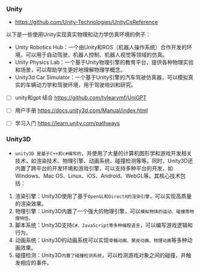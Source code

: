 ### Unity
* https://github.com/Unity-Technologies/UnityCsReference

以下是一些使用Unity实现真实物理和动力学仿真环境的例子：
* Unity Robotics Hub：一个由Unity和ROS（机器人操作系统）合作开发的环境，可以用于自动驾驶、机器人控制、机器人视觉等领域的仿真。
* Unity Physics Lab：一个基于Unity物理引擎的教育平台，提供各种物理实验和场景，可以帮助学生更好地理解物理学概念。
* Unity3d Car Simulator：一个基于Unity引擎的汽车驾驶仿真器，可以模拟真实的车辆动力学和驾驶环境，用于驾驶培训和研究。

* [ ] unity和gpt 结合 https://github.com/tylearymf/UniGPT

* [ ] 用户手册 https://docs.unity3d.com/Manual/index.html
* [ ] 学习入门 https://learn.unity.com/pathways

### Unity3D
* `unity3D 是基于C++和c#编写的`，并使用了大量的计算机图形学和游戏开发相关技术，如渲染技术、物理引擎、动画系统、碰撞检测等等。同时，Unity3D还内置了跨平台的开发环境和游戏引擎，可以支持多种平台的开发，如Windows、Mac OS、Linux、iOS、Android、WebGL等。其核心技术包括：

1. 渲染引擎：Unity3D使用了基于`OpenGL和DirectX的渲染引擎`，可以实现高质量的渲染效果。
2. 物理引擎：Unity3D内置了一个强大的物理引擎，可以`模拟物体的运动、碰撞等物理特性。`
3. 脚本系统：Unity3D支持`C#、JavaScript等多种编程语言`，可以编写游戏逻辑和行为。
4. 动画系统：Unity3D的动画系统可以实现`骨骼动画、蒙皮动画、物理动画`等多种动画效果。
5. 碰撞检测：Unity3D`内置了碰撞检测系统`，可以检测游戏对象之间的碰撞，并触发相应的事件。


